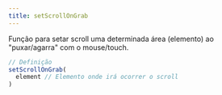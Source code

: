 ```yaml
---
title: setScrollOnGrab
---
```


Função para setar scroll uma determinada área (elemento) ao "puxar/agarra" com o mouse/touch.

```js
// Definição
setScrollOnGrab(
  element // Elemento onde irá ocorrer o scroll
)
```
